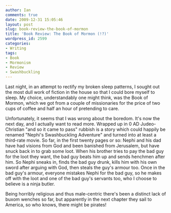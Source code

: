 ```yaml
---
author: Ian
comments: true
date: 2009-12-31 15:05:46
layout: post
slug: book-review-the-book-of-mormon
title: 'Book Review: The Book of Mormon (!?)'
wordpress_id: 2599
categories:
- Writing
tags:
- Book
- Mormonism
- Review
- Swashbuckling
---
```


Last night, in an attempt to rectify my broken sleep patterns, I sought out the most dull work of fiction in the house so that I could bore myself to sleep.  My choice, understandably one might think, was the Book of Mormon, which we got from a couple of missionaries for the price of two cups of coffee and half an hour of pretending to care.

Unfortunately, it seems that I was wrong about the boredom.  It's now the next day, and I actually want to read more.  Wrapped up in 0 AD Judeo-Christian "and so it came to pass" rubbish is a story which could happily be renamed "Nephi's Swashbuckling Adventure" and turned into at least a third-rate movie.  So far, in the first twenty pages or so: Nephi and his dad have had visions from God and been banished from Jerusalem, but have snuck back in to grab some loot.  When his brother tries to pay the bad guy for the loot they want, the bad guy beats him up and sends henchmen after him.  So Nephi sneaks in, finds the bad guy drunk, kills him with his own sword after arguing with God, then steals the guy's armour too.  Once in the bad guy's armour, everyone mistakes Nephi for the bad guy, so he makes off with the loot and one of the bad guy's servants too, who I choose to believe is a ninja butler.

Being horribly religious and thus male-centric there's been a distinct lack of buxom wenches so far, but apparently in the next chapter they sail to America, so who knows, there might be pirates!
